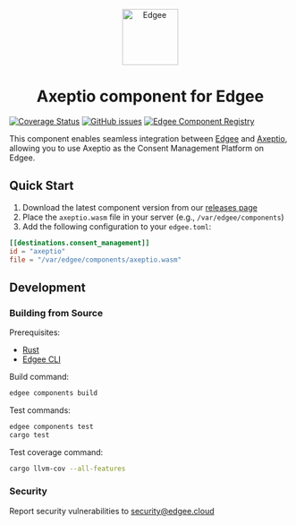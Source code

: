 <div align="center">
<p align="center">
  <a href="https://www.edgee.cloud">
    <picture>
      <source media="(prefers-color-scheme: dark)" srcset="https://cdn.edgee.cloud/img/component-dark.svg">
      <img src="https://cdn.edgee.cloud/img/component.svg" height="100" alt="Edgee">
    </picture>
  </a>
</p>
</div>

<h1 align="center">Axeptio component for Edgee</h1>

[![Coverage Status](https://coveralls.io/repos/github/edgee-cloud/axeptio-component/badge.svg)](https://coveralls.io/github/edgee-cloud/plausible-component)
[![GitHub issues](https://img.shields.io/github/issues/edgee-cloud/axeptio-component.svg)](https://github.com/edgee-cloud/plausible-component/issues)
[![Edgee Component Registry](https://img.shields.io/badge/Edgee_Component_Registry-Public-green.svg)](https://www.edgee.cloud/edgee/axeptio)

This component enables seamless integration between [Edgee](https://www.edgee.cloud) and [Axeptio](https://www.axept.io), allowing you to use Axeptio as the Consent Management Platform on Edgee.

## Quick Start

1. Download the latest component version from our [releases page](../../releases)
2. Place the `axeptio.wasm` file in your server (e.g., `/var/edgee/components`)
3. Add the following configuration to your `edgee.toml`:

```toml
[[destinations.consent_management]]
id = "axeptio"
file = "/var/edgee/components/axeptio.wasm"
```

## Development

### Building from Source
Prerequisites:
- [Rust](https://www.rust-lang.org/tools/install)
- [Edgee CLI](https://github.com/edgee-cloud/edgee)

Build command:
```bash
edgee components build
```

Test commands:
```bash
edgee components test
cargo test
```

Test coverage command:
```bash
cargo llvm-cov --all-features
```

### Security
Report security vulnerabilities to [security@edgee.cloud](mailto:security@edgee.cloud)
